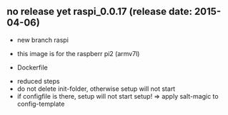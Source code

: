 ## no release yet    raspi_0.0.17 (release date: 2015-04-06)
 * new branch raspi
 - this image is for the raspberr pi2 (armv7l)
 * Dockerfile
 - reduced steps
 - do not delete init-folder, otherwise setup will not start
 - if configfile is there, setup will not start setup!
	=> apply salt-magic to config-template

